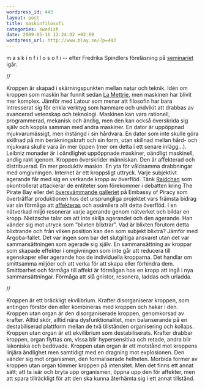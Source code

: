 ```yaml
--- 
wordpress_id: 443 
layout: post
title: maskinfilosofi 
categories: swedish 
date: 2009-05-16 12:24:02 +02:00 
wordpress_url: http://www.blay.se/?p=443 
---
```


m a s k i n f i l o s o f i -- efter Fredrika Spindlers föreläsning på [seminariet](http://www.isk-gbg.org/99our68/?p=321) igår. 

//

Kroppen är skapad i skärningspunkten mellan natur och teknik. Idén om kroppen som maskin har funnit sedan [La Mettrie](http://sv.wikipedia.org/wiki/Julien_Offray_de_La_Mettrie), men maskinen har blivit mer komplex. Jämför med Latour som menar att filosofin har bara intresserat sig för enkla verktyg som hammare och undvikit att drabbas av avancerad vetenskap och teknologi. Maskinen kan vara rationell, programmerad, mekanisk och ändlig, men den kan också överskrida sig själv och koppla samman med andra maskiner. En dator är uppöppnad mjukvarumässigt, men instängd i sin hårdvara. En dator som inte skulle göra skillnad på min beräkningskraft och sin form, utan skillnad mellan hård- och mjukvara skulle vara än mer öppen (mer om detta i ett senare inlägg...). Leibniz monader är i oändlighet uppöppnade maskiner, oändligt maskinell, andlig rakt igenom. Kroppen överskrider människan. Den är affekterad och distribuerad. En mer produktiv maskin. En yta för våldsamma drabbningar med omgivningen. Internet är ett kroppsligt uttryck. Varje subjektivt agerande får med sig en verkande kropp av överflöd. Tänk [Raidchan](http://drrignell.blip.tv/file/2039795/) som okontrollerat attackerar de entiteter som förekommer i debatten kring The Pirate Bay eller det [översvämmande galleriet](http://embassyofpiracy.org/gallery/) på Embassy of Piracy som överträffar produktionen hos det ursprungliga projektet vars främsta bidrag var sin förmåga att [affekteras](http://embassyofpiracy.org/2009/05/breaking-news-rome-vs-internet/) och assimilera allt detta överflöd. I en nätverkad miljö resonerar varje agerande genom nätverket och bildar en kropp. Nietzsche talar om att inte skilja agerandet och den agerande. Han vänder sig mot utryck som ”blixten blixtrar”. Vad är blixten förutom detta blixtrande och från vilken position kan den som subjekt blixtra? Jämför med Argoba-fallet. Det var ingen som bar det slutgiltiga ansvaret utan det var sammansättningen som agerade sig själv. En sammansättning av kroppar som skapade effekter i omgivningen som inte går att reducera till egenskaper eller agerande hos de individuella kropparna. Det handlar om smittsamma miljöer och att verka för att skapa eller förhindra dem. Smittbarhet och förmåga till affekt är förmågan hos en kropp att ingå i nya sammansättningar. Förmåga att slå gnistor, resonera, laddas och urladda. 

//

Kroppen är ett bräckligt ekvilibrium. Krafter disorganiserar kroppen, som antingen förstör den eller kombineras med kroppen och hakar i den. Kroppen utan organ är den disorganiserade kroppen, genomkorsad av krafter. Alltid skör, alltid nära dysfunktionalitet, men balanserande på en destabiliserad plattform mellan de två tillstånden organisering och kollaps. Kroppen utan organ är ett ekvilibrium som destabiliserats. Krafter drabbar kroppen, organ flyttas om, vissa blir hypersensitiva och retade, andra blir lakoniska och bedövade. Kroppen utan organ är ett motstånd mot kroppens linjära ändlighet men samtidigt med en dragning mot explosionen. Den vänder sig mot organismen, den formaliserade helheten. Morbida former av kroppen utan organ tömmer kroppen på intensitet. Men det finns ett annat sätt; att ta isär och bryta upp organismen, öppna upp den för affekter, men att spara tillräckligt för att den ska kunna återhämta sig i ett annat tillstånd. 